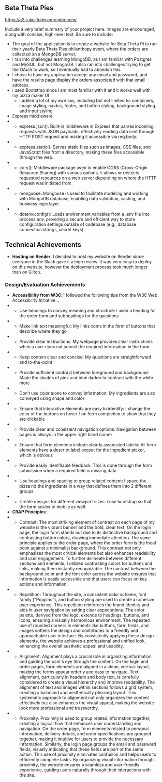 ## Beta Theta Pies

https://a3-luke-foley.onrender.com/

Include a very brief summary of your project here. Images are encouraged, along with concise, high-level text. Be sure to include:

- The goal of the application is to create a website for Beta Theta Pi to run their yearly Beta Theta Pies philanthopy event, where the orders are collected on a MongoDB server.
- I ran into challenges learning MongoDB, as I am familiar with Postgres and MySQL, but not MongoGB. I also ran into challenges trying to get the OAuth to work, so I eventually had to abondon this.
- I chose to have my application accept any email and password, and have the results page display the orders associated with that email address.
- I used Bootstrap since I am most familiar with it and it works well with my pizza maker UI
  - I added a lot of my own css, including but not limited to: containers, image styling, navbar, footer, and button styling, background styling, and input styling
- Express middleware
- - express.json(): Built-in middleware in Express that parses incoming requests with JSON payloads, effectively reading data sent through HTTP POST request and making it accessible via req.body.
- - express.static(): Serves static files such as images, CSS files, and JavaScript files from a directory, making these files accessible through the web.
- - cors(): Middleware package used to enable CORS (Cross-Origin Resource Sharing) with various options. It allows or restricts requested resources on a web server depending on where the HTTP request was initiated from.
- - mongoose: Mongoose is used to facilitate modeling and working with MongoDB database, enabling data validation, casting, and business logic layer.
- - dotenv.config(): Loads environment variables from a .env file into process.env, providing a secure and efficient way to store configuration settings outside of codebase (e.g., database connection strings, secret keys).

## Technical Achievements
- **Hosting on Render**: I decided to host my website on Render since everyone in the Slack gave it a high review. It was very easy to deploy on this website, however the deployment process took much longer than on Glitch.

### Design/Evaluation Achievements
- **Accessibility from W3C**: I followed the following tips from the W3C Web Accessibility Initiative...
- - Use headings to convey meaning and structure: I used a heading for the order form and subheadings for the questions
- - Make link text meaningful: My links come in the form of buttons that describe where they go
- - Provide clear instructions: My webpage provides clear instructions when a user does not submit the required information in the form
- - Keep content clear and concise: My questions are straightforward and to-the-point
- - Provide sufficient contrast between foreground and background: Made the shades of pink and blue darker to contrast with the white more
- - Don’t use color alone to convey information: My ingredients are also conveyed using shape and color 
- - Ensure that interactive elements are easy to identify: I change the color of the buttons on hover / on form completion to show that they are clickable
- - Provide clear and consistent navigation options: Navigation between pages is always in the upper right hand corner
- - Ensure that form elements include clearly associated labels: All form elements have a descript label excpet for the ingredient picker, which is obvious
- - Provide easily identifiable feedback: This is done through the form submission when a required field is missing data
- - Use headings and spacing to group related content: I space the pizza nd the ingredients in a way that defines them into 2 different groups
- - Create designs for different viewport sizes: I use bootstrap so that the form scales to mobile as well.
- **CRAP Principles**:
- - Contrast: The most striking element of contrast on each page of my website is the vibrant banner and the bold, clear text. On the login page, the login form stands out due to its distinctive background and contrasting button colors, drawing immediate attention. The same principle applies to the order page, where the order form is the focal point against a minimalist background. This contrast not only emphasizes the most critical elements but also enhances readability and user engagement. To further delineate between different sections and elements, I utilized contrasting colors for buttons and links, making them instantly recognizable. The contrast between the background color and the font color across the website ensures that information is easily accessible and that users can focus on key actions and information.
- - Repetition: Throughout the site, a consistent color scheme, font family ("Poppins"), and button styling are used to create a cohesive user experience. This repetition reinforces the brand identity and aids in user navigation by setting clear expectations. The color palette, derived from the logo, extends to headings, buttons, and icons, ensuring a visually harmonious environment. The repeated use of rounded corners in elements like buttons, form fields, and images softens the design and contributes to a friendly and approachable user interface. By consistently applying these design elements, the website achieves a professional and unified look, enhancing the overall aesthetic appeal and usability.
- - Alignment: Alignment plays a crucial role in organizing information and guiding the user's eye through the content. On the login and order pages, form elements are aligned in a clean, vertical layout, making the forms appear orderly and easy to navigate. Text alignment, particularly in headers and body text, is carefully considered to create a visual hierarchy and improve readability. The alignment of text and images within sections follows a grid system, creating a balanced and aesthetically pleasing layout. This systematic approach to alignment not only organizes the content effectively but also enhances the visual appeal, making the website look more professional and trustworthy.
- - Proximity: Proximity is used to group related information together, creating a logical flow that enhances user understanding and navigation. On the order page, form elements related to personal information, delivery details, and order specifications are grouped together, making it intuitive for users to provide the necessary information. Similarly, the login page groups the email and password fields, visually indicating that these fields are part of the same action. This use of proximity eliminates confusion and helps users to efficiently complete tasks. By organizing visual information through proximity, the website ensures a seamless and user-friendly experience, guiding users naturally through their interactions with the site.

